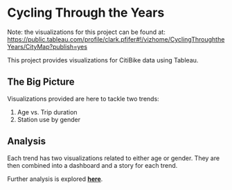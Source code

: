 # Cycling Through the Years

Note: the visualizations for this project can be found at: https://public.tableau.com/profile/clark.pfifer#!/vizhome/CyclingThroughtheYears/CityMap?publish=yes 

This project provides visualizations for CitiBike data using Tableau. 

## The Big Picture

Visualizations provided are here to tackle two trends:

1. Age vs. Trip duration 
2. Station use by gender

## Analysis

Each trend has two visualizations related to either age or gender. They are then combined into a dashboard and a story for each trend. 

Further analysis is explored [**here**](https://github.com/AllCAPs788/citibike_tableau/blob/master/Analysis.md).  